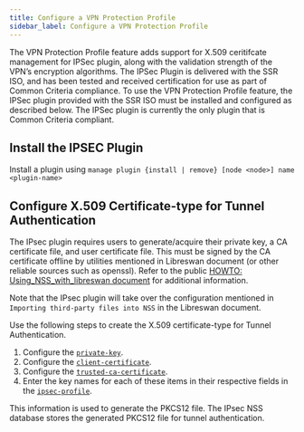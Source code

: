 ```yaml
---
title: Configure a VPN Protection Profile
sidebar_label: Configure a VPN Protection Profile
---
```

The VPN Protection Profile feature adds support for X.509 ceritifcate management for IPSec plugin, along with the validation strength of the VPN’s encryption algorithms. The IPSec Plugin is delivered with the SSR ISO, and has been tested and received certification for use as part of Common Criteria compliance. To use the VPN Protection Profile feature, the IPSec plugin provided with the SSR ISO must be installed and configured as described below. The IPSec plugin is currently the only plugin that is Common Criteria compliant.

## Install the IPSEC Plugin

Install a plugin using `manage plugin {install | remove} [node <node>] name <plugin-name>`

## Configure X.509 Certificate-type for Tunnel Authentication

The IPsec plugin requires users to generate/acquire their private key, a CA certificate file, and user certificate file. This must be signed by the CA certificate offline by utilities mentioned in Libreswan document (or other reliable sources such as openssl). Refer to the public [HOWTO: Using_NSS_with_libreswan document](https://libreswan.org/wiki/HOWTO:_Using_NSS_with_libreswan) for additional information. 

Note that the IPsec plugin will take over the configuration mentioned in `Importing third-party files into NSS` in the Libreswan document. 

Use the following steps to create the X.509 certificate-type for Tunnel Authentication. 

1. Configure the [`private-key`](plugin_ipsec_client.md#private-key).
2. Configure the [`client-certificate`](config_command_guide.md#configure-authority-client-certificate).
3. Configure the [`trusted-ca-certificate`](config_command_guide.md#configure-authority-trusted-ca-certificate).
4. Enter the key names for each of these items in their respective fields in the [`ipsec-profile`](#profiles).

This information is used to generate the PKCS12 file. The IPsec NSS database stores the generated PKCS12 file for tunnel authentication. 